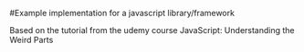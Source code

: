 #Example implementation for a javascript library/framework

Based on the tutorial from the udemy course JavaScript: Understanding the Weird Parts